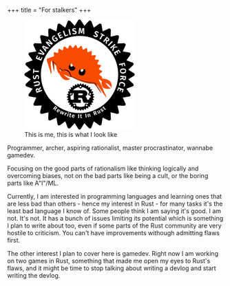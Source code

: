 +++
title = "For stalkers"
+++

<div>
  <figure class="right">
    <img src="/resf-black-export-drawing-512x512.png" alt="RESF" width="256" height="auto"/>
    <figcaption>This is me, this is what I look like</figcaption>
  </figure>
</div>

Programmer, archer, aspiring rationalist, master procrastinator, wannabe gamedev.

Focusing on the good parts of rationalism like thinking logically and overcoming biases, not on the bad parts like being a cult, or the boring parts like A"I"/ML.

Currently, I am interested in programming languages and learning ones that are less bad than others - hence my interest in Rust - for many tasks it's the least bad language I know of. Some people think I am saying it's good. I am not. It's not. It has a bunch of issues limiting its potential which is something I plan to write about too, even if some parts of the Rust community are very hostile to criticism. You can't have improvements withough admitting flaws first.

The other interest I plan to cover here is gamedev. Right now I am working on two games in Rust, something that made me open my eyes to Rust's flaws, and it might be time to stop talking about writing a devlog and start writing the devlog.

<!-- My first Linux was Ophcrack. -->

